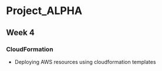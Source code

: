 # Project_ALPHA
## Week 4
### CloudFormation
- Deploying AWS resources using cloudformation templates

